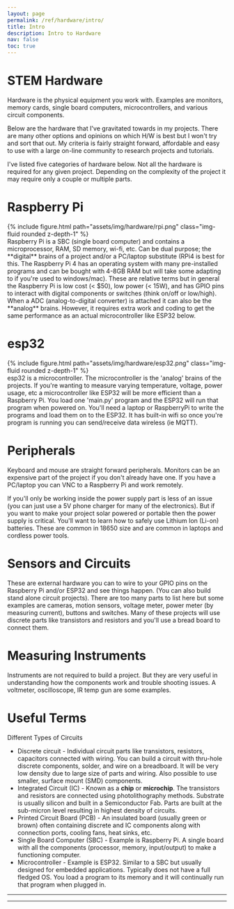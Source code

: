 ```yaml
---
layout: page
permalink: /ref/hardware/intro/
title: Intro
description: Intro to Hardware
nav: false
toc: true
---
```

# STEM Hardware
Hardware is the physical equipment you work with. Examples are monitors, memory cards, single board computers, microcontrollers, and various circuit components.

Below are the hardware that I've gravitated towards in my projects. There are many other options and opinions on which H/W is best but I won't try and sort that out. My criteria is fairly straight forward, affordable and easy to use with a large on-line community to research projects and tutorials.

I've listed five categories of hardware below. Not all the hardware is required for any given project. Depending on the complexity of the project it may require only a couple or multiple parts.

# Raspberry Pi
<div class="row float-left">
    <div class="col-4 mt-3 mt-md-0">
        {% include figure.html path="assets/img/hardware/rpi.png" class="img-fluid rounded z-depth-1" %}
    </div>
</div>
Raspberry Pi is a SBC (single board computer) and contains a microprocessor, RAM, SD memory, wi-fi, etc. Can be dual purpose; the **digital** brains of a project and/or a PC/laptop substitute (RPi4 is best for this. The Raspberry Pi 4 has an operating system with many pre-installed programs and can be bought with 4-8GB RAM but will take some adapting to if you're used to windows/mac). These are relative terms but in general the Raspberry Pi is low cost (< $50), low power (< 15W), and has GPIO pins to interact with digital components or switches (think on/off or low/high). When a ADC (analog-to-digital converter) is attached it can also be the **analog** brains. However, it requires extra work and coding to get the same performance as an actual microcontroller like ESP32 below. 

# esp32
<div class="row">
    <div class="col-sm-4 mt-3 mt-md-0">
        {% include figure.html path="assets/img/hardware/esp32.png" class="img-fluid rounded z-depth-1" %}
    </div>
</div>
esp32 is a microcontroller. The microcontroller is the 'analog' brains of the projects. If you're wanting to measure varying temperature, voltage, power usage, etc a microcontroller like ESP32 will be more efficient than a Raspberry Pi. You load one 'main.py' program and the ESP32 will run that program when powered on. You'll need a laptop or RaspberryPi to write the programs and load them on to the ESP32. It has built-in wifi so once you're program is running you can send/receive data wireless (ie MQTT).  

# Peripherals
Keyboard and mouse are straight forward peripherals. Monitors can be an expensive part of the project if you don't already have one. If you have a PC/laptop you can VNC to a Raspberry Pi and work remotely.

If you'll only be working inside the power supply part is less of an issue (you can just use a 5V phone charger for many of the electronics). But if you want to make your project solar powered or portable then the power supply is critical. You'll want to learn how to safely use Lithium Ion (Li-on) batteries. These are common in 18650 size and are common in laptops and cordless power tools.

# Sensors and Circuits
These are external hardware you can to wire to your GPIO pins on the Raspberry Pi and/or ESP32 and see things happen. (You can also build stand alone circuit projects). There are too many parts to list here but some examples are cameras, motion sensors, voltage meter, power meter (by measuring current), buttons and switches. Many of these projects will use discrete parts like transistors and resistors and you'll use a bread board to connect them.

# Measuring Instruments
Instruments are not required to build a project. But they are very useful in understanding how the components work and trouble shooting issues. A voltmeter, oscilloscope, IR temp gun are some examples.

# Useful Terms
Different Types of Circuits
* Discrete circuit - Individual circuit parts like transistors, resistors, capacitors connected with wiring. You can build a circuit with thru-hole discrete components, solder, and wire on a breadboard. It will be very low density due to large size of parts and wiring. Also possible to use smaller, surface mount (SMD) components.
* Integrated Circuit (IC) - Known as a **chip** or **microchip**. The transistors and resistors are connected using photolithography methods. Substrate is usually silicon and built in a Semiconductor Fab. Parts are built at the sub-micron level resulting in highest density of circuits.
* Printed Circuit Board (PCB) - An insulated board (usually green or brown) often containing discrete and IC components along with connection ports, cooling fans, heat sinks, etc.​
* Single Board Computer (SBC) - Example is Raspberry Pi. A single board with all the components (processor, memory, input/output) to make a functioning computer.
* Microcontroller - Example is ESP32. Similar to a SBC but usually designed for embedded applications. Typically does not have a full fledged OS. You load a program to its memory and it will continually run that program when plugged in.


-----------------------------  
-----------------------------  
